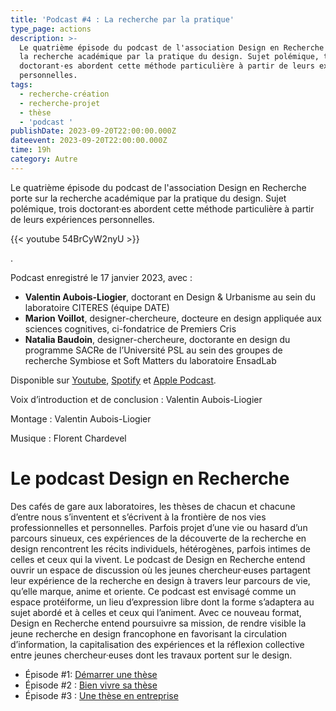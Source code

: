 ```yaml
---
title: 'Podcast #4 : La recherche par la pratique'
type_page: actions
description: >-
  Le quatrième épisode du podcast de l'association Design en Recherche porte sur
  la recherche académique par la pratique du design. Sujet polémique, trois
  doctorant·es abordent cette méthode particulière à partir de leurs expériences
  personnelles.
tags:
  - recherche-création
  - recherche-projet
  - thèse
  - 'podcast '
publishDate: 2023-09-20T22:00:00.000Z
dateevent: 2023-09-20T22:00:00.000Z
time: 19h
category: Autre
---
```


Le quatrième épisode du podcast de l'association Design en Recherche porte sur la recherche académique par la pratique du design. Sujet polémique, trois doctorant·es abordent cette méthode particulière à partir de leurs expériences personnelles.

{{\< youtube 54BrCyW2nyU >}}

.

Podcast enregistré le 17 janvier 2023, avec :

* **Valentin Aubois-Liogier**, doctorant en Design & Urbanisme au sein du laboratoire CITERES (équipe DATE)
* **Marion Voillot**, designer-chercheure, docteure en design appliquée aux sciences cognitives, ci-fondatrice de Premiers Cris
* **Natalia Baudoin**, designer-chercheure, doctorante en design du programme SACRe de l’Université PSL au sein des groupes de recherche Symbiose et Soft Matters du laboratoire EnsadLab

Disponible sur [Youtube](https://www.youtube.com/watch?v=54BrCyW2nyU\&t=3s "Youtube"), [Spotify](https://open.spotify.com/episode/5K71PpZ0tl1szaRvb1kpDP "Spotify") et [Apple Podcast](https://podcasts.apple.com/fr/podcast/la-recherche-par-la-pratique/id1614277217?i=1000608352288 "Apple Podcast").

Voix d’introduction et de conclusion : Valentin Aubois-Liogier

Montage : Valentin Aubois-Liogier

Musique : Florent Chardevel

# Le podcast Design en Recherche

Des cafés de gare aux laboratoires, les thèses de chacun et chacune d’entre nous s’inventent et s’écrivent à la frontière de nos vies professionnelles et personnelles. Parfois projet d’une vie ou hasard d’un parcours sinueux, ces expériences de la découverte de la recherche en design rencontrent les récits individuels, hétérogènes, parfois intimes de celles et ceux qui la vivent. Le podcast de Design en Recherche entend ouvrir un espace de discussion où les jeunes chercheur·euses partagent leur expérience de la recherche en design à travers leur parcours de vie, qu’elle marque, anime et oriente. Ce podcast est envisagé comme un espace protéiforme, un lieu d’expression libre dont la forme s’adaptera au sujet abordé et à celles et ceux qui l’animent. Avec ce nouveau format, Design en Recherche entend poursuivre sa mission, de rendre visible la jeune recherche en design francophone en favorisant la circulation d’information, la capitalisation des expériences et la réflexion collective entre jeunes chercheur·euses dont les travaux portent sur le design.

* Épisode #1: [Démarrer une thèse](https://designenrecherche.org/actions/1er-episode-du-podcast-design-en-recherche/)
* Épisode #2 : [Bien vivre sa thèse](https://designenrecherche.org/actions/podcast-2-bien-vivre-sa-these/)
* Épisode #3 : [Une thèse en entreprise](https://designenrecherche.org/actions/podcast-3-une-these-en-entreprise/ "Une thèse en entreprise")
